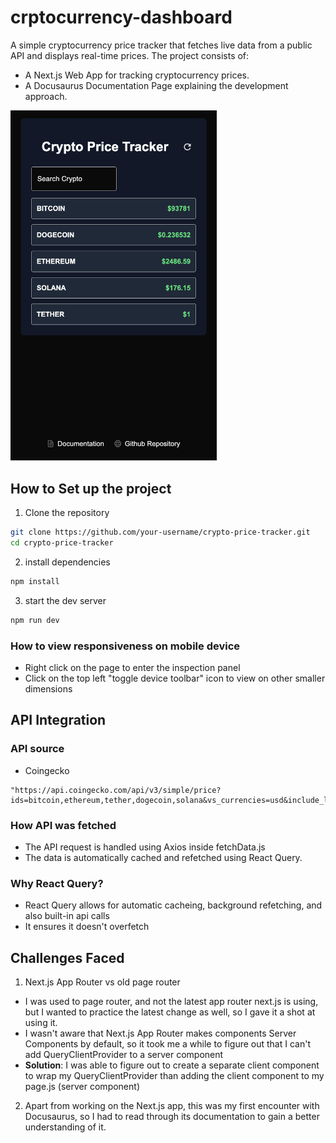 # crptocurrency-dashboard

A simple cryptocurrency price tracker that fetches live data from a public API and displays real-time prices. The project consists of:
- A Next.js Web App for tracking cryptocurrency prices.
- A Docusaurus Documentation Page explaining the development approach.

<img src="screenshot.png" alt="Crypto Price Tracker Preview" width="330"/>

## How to Set up the project

1. Clone the repository
```bash
git clone https://github.com/your-username/crypto-price-tracker.git
cd crypto-price-tracker
```

2. install dependencies
```bash
npm install
```

3. start the dev server
```bash
npm run dev
```

### How to view responsiveness on mobile device
- Right click on the page to enter the inspection panel
- Click on the top left "toggle device toolbar" icon to view on other smaller dimensions

## API Integration

### API source
- Coingecko
```
"https://api.coingecko.com/api/v3/simple/price?ids=bitcoin,ethereum,tether,dogecoin,solana&vs_currencies=usd&include_last_updated_at=true&include_24hr_change=true"
```
### How API was fetched
- The API request is handled using Axios inside fetchData.js
- The data is automatically cached and refetched using React Query.

### Why React Query?
- React Query allows for automatic cacheing, background refetching, and also built-in api calls
- It ensures it doesn't overfetch

## Challenges Faced
1. Next.js App Router vs old page router
- I was used to page router, and not the latest app router next.js is using, but I wanted to practice the latest change as well, so I gave it a shot at using it.
- I wasn't aware that Next.js App Router makes components Server Components by default, so it took me a while to figure out that I can't add QueryClientProvider to a server component
- **Solution**: I was able to figure out to create a separate client component to wrap my QueryClientProvider than adding the client component to my page.js (server component)

2. Apart from working on the Next.js app, this was my first encounter with Docusaurus, so I had to read through its documentation to gain a better understanding of it.
   
